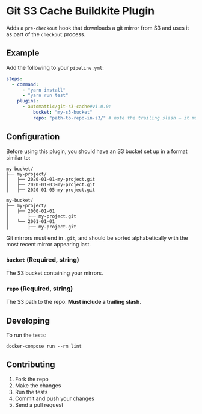 # Git S3 Cache Buildkite Plugin

Adds a `pre-checkout` hook that downloads a git mirror from S3 and uses it as part of the `checkout` process.

## Example

Add the following to your `pipeline.yml`:

```yml
steps:
  - command:
      - "yarn install"
      - "yarn run test"
    plugins:
      - automattic/git-s3-cache#v1.0.0:
          bucket: "my-s3-bucket"
          repo: "path-to-repo-in-s3/" # note the trailing slash – it must be present
```

## Configuration

Before using this plugin, you should have an S3 bucket set up in a format similar to:

```
my-bucket/
├── my-project/
│   ├── 2020-01-01-my-project.git
│   ├── 2020-01-03-my-project.git
│   ├── 2020-01-05-my-project.git
```

```
my-bucket/
├── my-project/
│   ├── 2000-01-01
│       ├── my-project.git
│   └── 2001-01-01
│       ├── my-project.git

```

Git mirrors must end in `.git`, and should be sorted alphabetically with the most recent mirror appearing last.

### `bucket` (Required, string)

The S3 bucket containing your mirrors.

### `repo` (Required, string)

The S3 path to the repo. **Must include a trailing slash**.

## Developing

To run the tests:

```shell
docker-compose run --rm lint
```

## Contributing

1. Fork the repo
2. Make the changes
3. Run the tests
4. Commit and push your changes
5. Send a pull request
